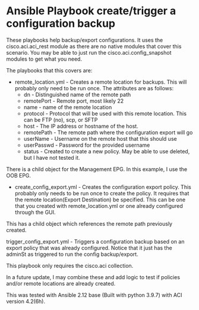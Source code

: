 # <h1>Ansible Playbook create/trigger a configuration backup </h1>

These playbooks help backup/export configurations. It uses the cisco.aci.aci_rest module as there are
no native modules that cover this scenario. You may be able to just run the cisco.aci.config_snapshot modules
to get what you need. 

The playbooks that this covers are:

- remote_location.yml - Creates a remote location for backups. This will probably only need to be run once. The attributes are as follows:
    - dn - Distinguished name of the remote path 
    - remotePort - Remote port, most likely 22
    - name - name of the remote location
    - protocol - Protocol that will be used with this remote location. This can be FTP (no), scp, or SFTP
    - host - The IP address or hostname of the host. 
    - remotePath - The remote path where the configuration export will go
    - userName - Username on the remote host that this should use
    - userPasswd - Password for the provided username
    - status - Created to create a new policy. May be able to use deleted, but I have not tested it.

There is a child object for the Management EPG. In this example, I use the OOB EPG.

- create_config_export.yml - Creates the configuration export policy. This probably only needs to be run once to create the policy. It requires that the remote location(Export Destination) be specified. This can be one that you created with remote_location.yml or one already configured through the GUI. 

This has a child object which references the remote path previously created.

trigger_config_export.yml - Triggers a configuration backup based on an export policy that was already configured. Notice that it just has the adminSt as triggered to run the config backup/export.

This playbook only requires the cisco.aci collection.

In a future update, I may combine these and add logic to test if policies and/or remote locations are already created.

This was tested with Ansible 2.12 base (Built with python 3.9.7) with ACI version 4.2(6h).